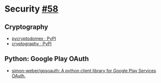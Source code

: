 # Security [#58](https://github.com/hdknr/annotated-django/issues/58)

## Cryptography

- [pycryptodomex · PyPI](https://pypi.org/project/pycryptodomex/)
- [cryptography · PyPI](https://pypi.org/project/cryptography/)

## Python: Google Play OAuth

- [simon-weber/gpsoauth: A python client library for Google Play Services OAuth.](https://github.com/simon-weber/gpsoauth)
